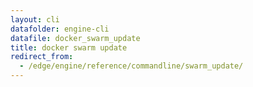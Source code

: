 ```yaml
---
layout: cli
datafolder: engine-cli
datafile: docker_swarm_update
title: docker swarm update
redirect_from:
  - /edge/engine/reference/commandline/swarm_update/
---
```

<!--
This page is automatically generated from Docker's source code. If you want to
suggest a change to the text that appears here, open a ticket or pull request
in the source repository on GitHub:

https://github.com/docker/cli
-->

